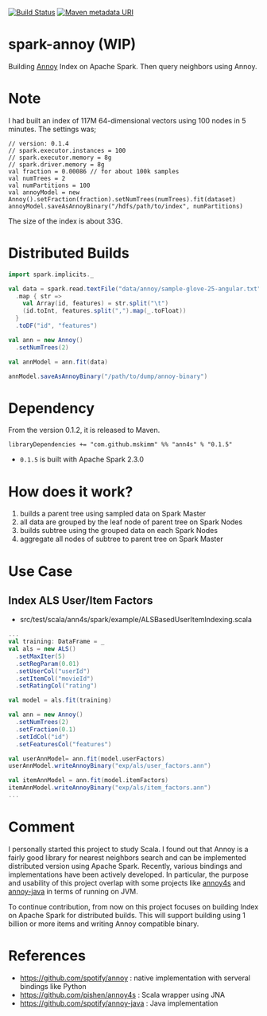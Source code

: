 [![Build Status](https://travis-ci.org/mskimm/ann4s.svg?branch=master)](https://travis-ci.org/mskimm/ann4s)
[![Maven metadata URI](https://img.shields.io/maven-metadata/v/http/central.maven.org/maven2/com/github/mskimm/ann4s_2.11/maven-metadata.xml.svg)](http://search.maven.org/#artifactdetails%7Ccom.github.mskimm%7Cann4s_2.11%7C0.1.4%7Cjar)

# spark-annoy (WIP)

Building [Annoy](https://github.com/spotify/annoy) Index on Apache Spark. Then query neighbors using Annoy.

# Note

I had built an index of 117M 64-dimensional vectors using 100 nodes in 5 minutes. The settings was;
```
// version: 0.1.4
// spark.executor.instances = 100
// spark.executor.memory = 8g
// spark.driver.memory = 8g
val fraction = 0.00086 // for about 100k samples
val numTrees = 2
val numPartitions = 100
val annoyModel = new Annoy().setFraction(fraction).setNumTrees(numTrees).fit(dataset)
annoyModel.saveAsAnnoyBinary("/hdfs/path/to/index", numPartitions)
```

The size of the index is about 33G.

# Distributed Builds

```scala
import spark.implicits._

val data = spark.read.textFile("data/annoy/sample-glove-25-angular.txt")
  .map { str =>
    val Array(id, features) = str.split("\t")
    (id.toInt, features.split(",").map(_.toFloat))
  }
  .toDF("id", "features")

val ann = new Annoy()
  .setNumTrees(2)

val annModel = ann.fit(data)

annModel.saveAsAnnoyBinary("/path/to/dump/annoy-binary")
```

# Dependency

From the version 0.1.2, it is released to Maven.

```
libraryDependencies += "com.github.mskimm" %% "ann4s" % "0.1.5"
```
 - `0.1.5` is built with Apache Spark 2.3.0
 
# How does it work?

1. builds a parent tree using sampled data on Spark Master
2. all data are grouped by the leaf node of parent tree on Spark Nodes
3. builds subtree using the grouped data on each Spark Nodes
4. aggregate all nodes of subtree to parent tree on Spark Master
 
# Use Case

## Index ALS User/Item Factors
 - src/test/scala/ann4s/spark/example/ALSBasedUserItemIndexing.scala
 
```scala
...
val training: DataFrame = _
val als = new ALS()
  .setMaxIter(5)
  .setRegParam(0.01)
  .setUserCol("userId")
  .setItemCol("movieId")
  .setRatingCol("rating")

val model = als.fit(training)

val ann = new Annoy()
  .setNumTrees(2)
  .setFraction(0.1)
  .setIdCol("id")
  .setFeaturesCol("features")

val userAnnModel= ann.fit(model.userFactors)
userAnnModel.writeAnnoyBinary("exp/als/user_factors.ann")

val itemAnnModel = ann.fit(model.itemFactors)
itemAnnModel.writeAnnoyBinary("exp/als/item_factors.ann")
...
```

# Comment

I personally started this project to study Scala. I found out that Annoy
is a fairly good library for nearest neighbors search and can be implemented
distributed version using Apache Spark. Recently, various bindings and
implementations have been actively developed. In particular, the purpose
and usability of this project overlap with some projects like
[annoy4s](https://github.com/annoy4s/annoy4s) and
[annoy-java](https://github.com/spotify/annoy-java) in terms of running on JVM. 

To continue contribution, from now on this project focuses on building Index 
on Apache Spark for distributed builds. This will support building using 
1 billion or more items and writing Annoy compatible binary.

# References

 - https://github.com/spotify/annoy : native implementation with serveral bindings like Python
 - https://github.com/pishen/annoy4s : Scala wrapper using JNA
 - https://github.com/spotify/annoy-java : Java implementation
